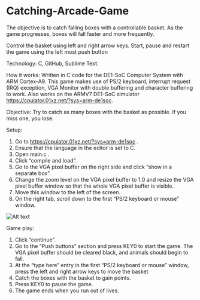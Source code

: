 # Catching-Arcade-Game

The objective is to catch falling boxes with a controllable basket. As the game progresses, boxes will fall faster and more frequently.

Control the basket using left and right arrow keys.
Start, pause and restart the game using the left most push button

Technology: C, GitHub, Sublime Text.

How it works:
Written in C code for the DE1-SoC Computer System with ARM Cortex-A9. This game makes use of PS/2 keyboard, interrupt request (IRQ) exception, VGA Monitor with double buffering and character buffering to work. Also works on the ARMV7 DE1-SoC simulator https://cpulator.01xz.net/?sys=arm-de1soc.

Objective: Try to catch as many boxes with the basket as possible. If you miss one, you lose.

Setup:
1. Go to https://cpulator.01xz.net/?sys=arm-de1soc .
2. Ensure that the language in the editor is set to C.
3. Open main.c .
4. Click “compile and load”.
5. Go to the VGA pixel buffer on the right side and click “show in a separate box”.
6. Change the zoom level on the VGA pixel buffer to 1.0 and resize the VGA pixel buffer
window so that the whole VGA pixel buffer is visible.
7. Move this window to the left of the screen.
8. On the right tab, scroll down to the first “PS/2 keyboard or mouse” window.

![Alt text](https://github.com/yili288/Catch-Arcade-Game/blob/main/Game-demo%20(1).gif)

Game play:
1. Click “continue”.
2. Go to the “Push buttons” section and press KEY0 to start the game. The VGA pixel
buffer should be cleared black, and animals should begin to fall.
3. At the “type here” entry in the first “PS/2 keyboard or mouse” window, press the left
and right arrow keys to move the basket
4. Catch the boxes with the basket to gain points.
5. Press KEY0 to pause the game.
6. The game ends when you run out of lives.

